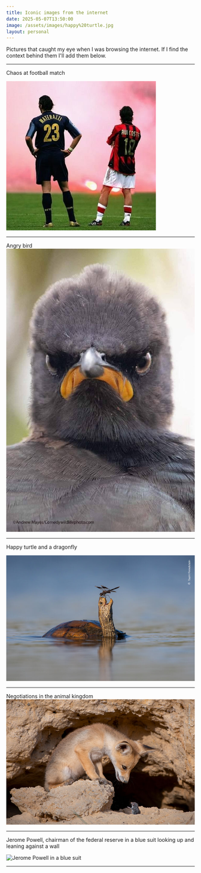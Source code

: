 ```yaml
---
title: Iconic images from the internet
date: 2025-05-07T13:50:00
image: /assets/images/happy%20turtle.jpg
layout: personal
---
```

Pictures that caught my eye when I was browsing the internet. If I find the context behind them I'll add them below.

---

Chaos at football match

![](/assets/images/photo_5924816344866472352_x.jpg)

---

Angry bird![](/assets/images/Serious_bird.jpg)

---

Happy turtle and a dragonfly

![](/assets/images/happy%20turtle.jpg)

---

Negotiations in the animal kingdom![](/assets/images/fox_negotiation.jpg)

---

Jerome Powell, chairman of the federal reserve in a blue suit looking up and leaning against a wall

![Jerome Powell in a blue suit](https://media.npr.org/assets/img/2025/04/22/gettyimages-1782089362-e8963c586e28f9cfcf5280b48f0af864927b731a.jpg?s=1100&c=50&f=jpeg)

---
